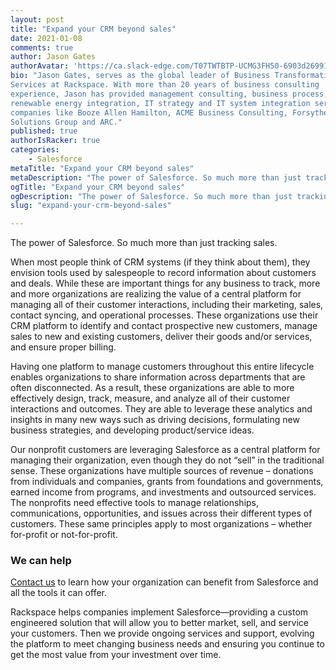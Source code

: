 ```yaml
---
layout: post
title: "Expand your CRM beyond sales"
date: 2021-01-08
comments: true
author: Jason Gates
authorAvatar: 'https://ca.slack-edge.com/T07TWTBTP-UCMG3FH50-6903d26991a4-512'
bio: "Jason Gates, serves as the global leader of Business Transformation
Services at Rackspace. With more than 20 years of business consulting
experience, Jason has provided management consulting, business process,
renewable energy integration, IT strategy and IT system integration services at
companies like Booze Allen Hamilton, ACME Business Consulting, Forsythe
Solutions Group and ARC."
published: true
authorIsRacker: true
categories:
    - Salesforce
metaTitle: "Expand your CRM beyond sales"
metaDescription: "The power of Salesforce. So much more than just tracking sales."
ogTitle: "Expand your CRM beyond sales"
ogDescription: "The power of Salesforce. So much more than just tracking sales."
slug: "expand-your-crm-beyond-sales"

---
```


The power of Salesforce. So much more than just tracking sales.

<!--more-->

When most people think of CRM systems (if they think about them), they envision
tools used by salespeople to record information about customers and deals.
While these are important things for any business to track, more and more
organizations are realizing the value of a central platform for managing all of
their customer interactions, including their marketing, sales, contact syncing,
and operational processes. These organizations use their CRM platform to
identify and contact prospective new customers, manage sales to new and existing
customers, deliver their goods and/or services, and ensure proper billing.

Having one platform to manage customers throughout this entire lifecycle enables
organizations to share information across departments that are often
disconnected. As a result, these organizations are able to more effectively
design, track, measure, and analyze all of their customer interactions and
outcomes. They are able to leverage these analytics and insights in many new
ways such as driving decisions, formulating new business strategies, and
developing product/service ideas.

Our nonprofit customers are leveraging Salesforce as a central platform for
managing their organization, even though they do not “sell” in the traditional
sense. These organizations have multiple sources of revenue – donations from
individuals and companies, grants from foundations and governments, earned
income from programs, and investments and outsourced services. The nonprofits
need effective tools to manage relationships, communications, opportunities, and
issues across their different types of customers. These same principles apply to
most organizations – whether for-profit or not-for-profit.

### We can help

<a class="cta blue" id="cta" href="https://www.rackspace.com/applications/salesforce">Contact us</a> to learn how
your organization can benefit from Salesforce and all the tools it can
offer.

Rackspace helps companies implement Salesforce—providing a custom engineered
solution that will allow you to better market, sell, and service your customers.
Then we provide ongoing services and support, evolving the platform to meet
changing business needs and ensuring you continue to get the most value from
your investment over time.
